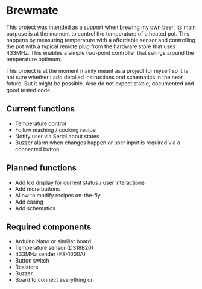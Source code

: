 # Brewmate
This project was intended as a support when brewing my own beer. Its main purpose is at the moment to control the temperature of a heated pot. This happens by measuring temperature with a affordable sensor and controlling the pot with a typical remote plug from the hardware store that uses 433MHz. This enables a simple two-point controller that swings around the temperature optimum.

This project is at the moment mainly meant as a project for myself so it is not sure whether I add detailed instructions and schematics in the near future. But it might be possible.
Also do not expect stable, documented and good tested code.

Current functions
-------------------
- Temperature control
- Follow mashing / cooking recipe
- Notify user via Serial about states
- Buzzer alarm when changes happen or user input is required via a connected button

Planned functions
------------------
- Add lcd display for current status / user interactions
- Add more buttons
- Allow to modify recipes on-the-fly
- Add casing
- Add schematics

Required components
-------------------
- Arduino Nano or similiar board
- Temperature sensor (DS18B20)
- 433MHz sender (FS-1000A)
- Button switch
- Resistors
- Buzzer
- Board to connect everything on
